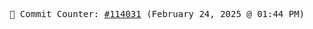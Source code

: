 <p align="center">
    <samp>
        📮 Commit Counter: <a href="https://github.com/Javascript-void0/Javascript-void0/commits/main">#114031</a> (February 24, 2025 @ 01:44 PM)
    </samp>
</p>